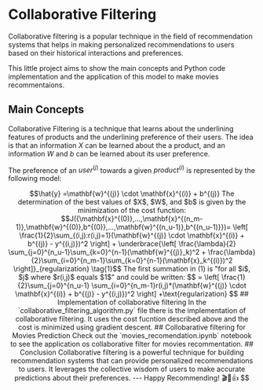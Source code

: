 # Collaborative Filtering

Collaborative filtering is a popular technique in the field of recommendation systems that helps in making personalized recommendations to users based on their historical interactions and preferences.

This little project aims to show the main concepts and Python code implementation and the application of this model to make movies recommentaions.


## Main Concepts

Collaborative Filtering is a technique that learns about the underlining features of products and the underlining preference of their users.
The idea is that an information $X$ can be learned about the a product, and an information $W$ and $b$ can be learned about its user preference.

The preference of an $user^{(j)}$  towards a given $product^{(i)}$ is represented by the following model:
```math
\hat{y} =\mathbf{w}^{(j)} \cdot \mathbf{x}^{(i)} + b^{(j)}

The determination of the best values of $X$, $W$, and $b$ is given by the minimization of the cost function:

$$J({\mathbf{x}^{(0)},...,\mathbf{x}^{(n_m-1)},\mathbf{w}^{(0)},b^{(0)},...,\mathbf{w}^{(n_u-1)},b^{(n_u-1)}})= \left[ \frac{1}{2}\sum_{(i,j):r(i,j)=1}(\mathbf{w}^{(j)} \cdot \mathbf{x}^{(i)} + b^{(j)} - y^{(i,j)})^2 \right]
+ \underbrace{\left[
\frac{\lambda}{2}
\sum_{j=0}^{n_u-1}\sum_{k=0}^{n-1}(\mathbf{w}^{(j)}_k)^2
+ \frac{\lambda}{2}\sum_{i=0}^{n_m-1}\sum_{k=0}^{n-1}(\mathbf{x}_k^{(i)})^2
\right]}_{regularization}
\tag{1}$$
The first summation in (1) is "for all $i$, $j$ where $r(i,j)$ equals $1$" and could be written:

$$
= \left[ \frac{1}{2}\sum_{j=0}^{n_u-1} \sum_{i=0}^{n_m-1}r(i,j)*(\mathbf{w}^{(j)} \cdot \mathbf{x}^{(i)} + b^{(j)} - y^{(i,j)})^2 \right]
+\text{regularization}
$$
## Implementation of collaborative filtering
In the `collaborative_filtering_algorithm.py` file there is the implementation of collaborative filtering. It uses the cost fucntion described above and the cost is minimized using gradient descent.

## Collobarative filtering for Movies Prediction
Check out the `movies_recomendation.ipynb` notebook to see the application os collaborative filter for movies recommentation.

## Conclusion

Collaborative filtering is a powerful technique for building recommendation systems that can provide personalized recommendations to users. It leverages the collective wisdom of users to make accurate predictions about their preferences. 

---

Happy Recommending! 🎬🍿👍
